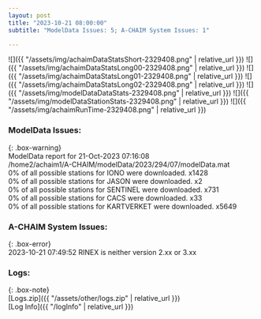 ```yaml
---
layout: post
title: "2023-10-21 08:00:00"
subtitle: "ModelData Issues: 5; A-CHAIM System Issues: 1"

---
```


![]({{ "/assets/img/achaimDataStatsShort-2329408.png" | relative_url }})
![]({{ "/assets/img/achaimDataStatsLong00-2329408.png" | relative_url }})
![]({{ "/assets/img/achaimDataStatsLong01-2329408.png" | relative_url }})
![]({{ "/assets/img/achaimDataStatsLong02-2329408.png" | relative_url }})
![]({{ "/assets/img/modelDataDataStats-2329408.png" | relative_url }})
![]({{ "/assets/img/modelDataStationStats-2329408.png" | relative_url }})
![]({{ "/assets/img/achaimRunTime-2329408.png" | relative_url }})


### ModelData Issues:  
  
{: .box-warning}  
 ModelData report for 21-Oct-2023 07:16:08   
 /home2/achaim1/A-CHAIM/modelData/2023/294/07/modelData.mat   
 0% of all possible stations for IONO were downloaded. x1428   
 0% of all possible stations for JASON were downloaded. x2   
 0% of all possible stations for SENTINEL were downloaded. x731   
 0% of all possible stations for CACS were downloaded. x33   
 0% of all possible stations for KARTVERKET were downloaded. x5649   
  
### A-CHAIM System Issues:  
  
{: .box-error}  
2023-10-21 07:49:52 RINEX is neither version 2.xx or 3.xx  

### Logs:  
  
{: .box-note}  
[Logs.zip]({{ "/assets/other/logs.zip" | relative_url }})  
[Log Info]({{ "/logInfo" | relative_url }})  
